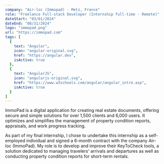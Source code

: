 ```yaml
---
company: "Air-loc (Immopad) - Metz, France"
role: "Freelance Full-stack Developer (Internship full-time - Remote)"
dateStart: "03/01/2024"
dateEnd: "08/31/2024"
logo: "immopad.png"
url: "https://immopad.com"
tags: [
  { 
    text: "Angular", 
    icon: "angular-original.svg", 
    href: "https://angular.dev",
    isActive: true
  },
  { 
    text: "AngularJS", 
    icon: "angularjs-original.svg", 
    href: "https://www.w3schools.com/angular/angular_intro.asp",
    isActive: true
  }
]
---
```


ImmoPad is a digital application for creating real estate documents, offering secure and simple solutions for over 1,500 clients and 6,000 users. It optimizes and simplifies the management of property condition reports, appraisals, and work progress tracking.

As part of my final internship, I chose to undertake this internship as a self-employed individual and signed a 6-month contract with the company Air-loc (ImmoPad). My role is to develop and improve their KeyToCheck tools, a solution dedicated to managing travelers' arrivals and departures as well as conducting property condition reports for short-term rentals.